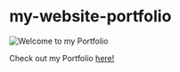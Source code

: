 # my-website-portfolio

![Welcome to my Portfolio](https://media.giphy.com/media/QuE7to1h6TlKfhW3y0/giphy.gif "Portfolio sneakpeak")

Check out my Portfolio [here!](http://jordanricarte.herokuapp.com/ "Jordan Ricarte's Portfolio")